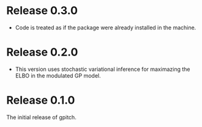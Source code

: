 # Release 0.3.0
 - Code is treated as if the package were already installed in the machine.

# Release 0.2.0
 - This version uses stochastic variational inference for maximazing the ELBO in
 the modulated GP model.

# Release 0.1.0
The initial release of gpitch.

